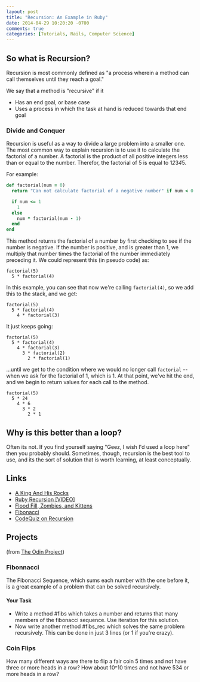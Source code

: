 ```yaml
---
layout: post
title: "Recursion: An Example in Ruby"
date: 2014-04-29 10:20:20 -0700
comments: true
categories: [Tutorials, Rails, Computer Science]
---
```


## So what is Recursion?
Recursion is most commonly defined as "a process wherein a method can call themselves until they reach a goal."
<!-- more -->
We say that a method is "recursive" if it

- Has an end goal, or base case
- Uses a process in which the task at hand is reduced towards that end goal

### Divide and Conquer

Recursion is useful as a way to divide a large problem into a smaller one. The most common way to explain recursion is to use it to calculate the factorial of a number. A factorial is the product of all positive integers less than or equal to the number. Therefor, the factorial of 5 is equal to 1*2*3*4*5. 

For example:

```ruby
def factorial(num = 0)
  return "Can not calculate factorial of a negative number" if num < 0

  if num <= 1
    1
  else
    num * factorial(num - 1)
  end
end
```

This method returns the factorial of a number by first checking to see if the number is negative. If the number is positive, and is greater than 1, we multiply that number times the factorial of the number immediately preceding it. We could represent this (in pseudo code) as:

```
factorial(5)
  5 * factorial(4)
```

In this example, you can see that now we're calling ```factorial(4)```, so we add this to the stack, and we get:

```
factorial(5)
  5 * factorial(4)
    4 * factorial(3)
```

It just keeps going:

```
factorial(5)
  5 * factorial(4)
    4 * factorial(3)
      3 * factorial(2)
        2 * factorial(1)
```

...until we get to the condition where we would no longer call ```factorial``` -- when we ask for the factorial of 1, which is 1. At that point, we've hit the end, and we begin to return values for each call to the method.

```
factorial(5)
  5 * 24
    4 * 6
      3 * 2
        2 * 1 
```

## Why is this better than a loop?

Often its not. If you find yourself saying "Geez, I wish I'd used a loop here" then you probably should. Sometimes, though, recursion is the best tool to use, and its the sort of solution that is worth learning, at least conceptually.

## Links

* [A King And His Rocks](http://ruby.bastardsbook.com/chapters/recursion/)
* [Ruby Recursion [VIDEO]](http://vimeo.com/24716767)
* [Flood Fill, Zombies, and Kittens](http://inventwithpython.com/blog/2011/08/11/recursion-explained-with-the-flood-fill-algorithm-and-zombies-and-cats/)
* [Fibonacci](http://kittykaraoke.tumblr.com/post/70391881556/fibonacci-with-memoization)
* [CodeQuiz on Recursion](http://www.codequizzes.com/topics/5/quizzes/7)

## Projects
(from [The Odin Project](http://www.theodinproject.com/courses/ruby-programming/lessons/recursion))
### Fibonnacci

The Fibonacci Sequence, which sums each number with the one before it, is a great example of a problem that can be solved recursively.

#### Your Task
  + Write a method #fibs which takes a number and returns that many members of the fibonacci sequence. Use iteration for this solution.
  + Now write another method #fibs_rec which solves the same problem recursively. This can be done in just 3 lines (or 1 if you're crazy).

### Coin Flips

How many different ways are there to flip a fair coin 5 times and not have three or more heads in a row? How about 10^10 times and not have 534 or more heads in a row?

